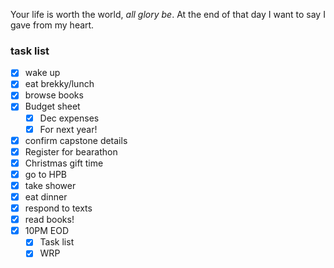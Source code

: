 
Your life is worth the world, *all glory be*.
At the end of that day I want to say I gave from my heart.

### task list
- [x] wake up
- [x] eat brekky/lunch
- [x] browse books
- [x] Budget sheet
	- [x] Dec expenses
	- [x] For next year!
- [x] confirm capstone details
- [x] Register for bearathon
- [x] Christmas gift time
- [x] go to HPB
- [x] take shower
- [x] eat dinner
- [x] respond to texts
- [x] read books!
- [x] 10PM EOD 
	- [x] Task list
	- [x] WRP
